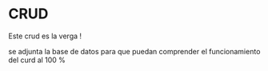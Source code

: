 # CRUD
Este crud es la verga !

se adjunta la base de datos para que puedan comprender el funcionamiento del curd al 100 %

